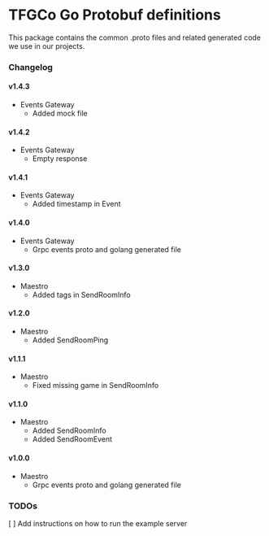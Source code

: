 TFGCo Go Protobuf definitions
=============================

This package contains the common .proto files and related generated code we use in our projects.


### Changelog
#### v1.4.3
* Events Gateway
  * Added mock file

#### v1.4.2
* Events Gateway
  * Empty response

#### v1.4.1
* Events Gateway
  * Added timestamp in Event

#### v1.4.0

* Events Gateway
  * Grpc events proto and golang generated file

#### v1.3.0

* Maestro
  * Added tags in SendRoomInfo

#### v1.2.0

* Maestro
  * Added SendRoomPing

#### v1.1.1

* Maestro
  * Fixed missing game in SendRoomInfo
#### v1.1.0

* Maestro
  * Added SendRoomInfo
  * Added SendRoomEvent

#### v1.0.0

* Maestro
  * Grpc events proto and golang generated file

### TODOs

[ ] Add instructions on how to run the example server
